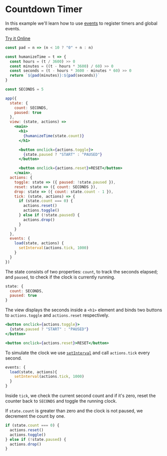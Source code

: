 # Countdown Timer

In this example we'll learn how to use [events](/docs/events.md) to register timers and global events.

[Try it Online](https://codepen.io/hyperapp/pen/evOZLv?editors=0010)

```jsx
const pad = n => (n < 10 ? "0" + n : n)

const humanizeTime = t => {
  const hours = (t / 3600) >> 0
  const minutes = ((t - hours * 3600) / 60) >> 0
  const seconds = (t - hours * 3600 - minutes * 60) >> 0
  return `${pad(minutes)}:${pad(seconds)}`
}

const SECONDS = 5

app({
  state: {
    count: SECONDS,
    paused: true
  },
  view: (state, actions) =>
    <main>
      <h1>
        {humanizeTime(state.count)}
      </h1>

      <button onclick={actions.toggle}>
        {state.paused ? "START" : "PAUSED"}
      </button>

      <button onclick={actions.reset}>RESET</button>
    </main>,
  actions: {
    toggle: state => ({ paused: !state.paused }),
    reset: state => ({ count: SECONDS }),
    drop: state => ({ count: state.count - 1 }),
    tick: (state, actions) => {
      if (state.count === 0) {
        actions.reset()
        actions.toggle()
      } else if (!state.paused) {
        actions.drop()
      }
    }
  },
  events: {
    load(state, actions) {
      setInterval(actions.tick, 1000)
    }
  }
})
```

The state consists of two properties: `count`, to track the seconds elapsed; and `paused`, to check if the clock is currently running.

```js
state: {
  count: SECONDS,
  paused: true
}
```

The view displays the seconds inside a `<h1>` element and binds two buttons to `actions.toggle` and `actions.reset` respectively.

```jsx
<button onclick={actions.toggle}>
  {state.paused ? "START" : "PAUSED"}
</button>

<button onclick={actions.reset}>RESET</button>
```

To simulate the clock we use [`setInterval`](https://developer.mozilla.org/en-US/docs/Web/API/WindowOrWorkerGlobalScope/setInterval) and call `actions.tick` every second.

```js
events: {
  load(state, actions){
    setInterval(actions.tick, 1000)
  }
}
```

Inside `tick`, we check the current second count and if it's zero, reset the counter back to `SECONDS` and toggle the running clock.

If `state.count` is greater than zero and the clock is not paused, we decrement the count by one.

```js
if (state.count === 0) {
  actions.reset()
  actions.toggle()
} else if (!state.paused) {
  actions.drop()
}
```
